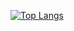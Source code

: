 
[![Top Langs](https://github-readme-stats.vercel.app/api/top-langs/?username=Wiechsaa&hide=javascript,html)](https://github.com/anuraghazra/github-readme-stats)
